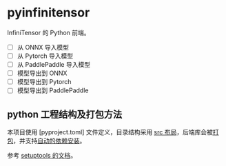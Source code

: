 ﻿# pyinfinitensor

InfiniTensor 的 Python 前端。

- [ ] 从 ONNX 导入模型
- [ ] 从 Pytorch 导入模型
- [ ] 从 PaddlePaddle 导入模型
- [ ] 模型导出到 ONNX
- [ ] 模型导出到 Pytorch
- [ ] 模型导出到 PaddlePaddle

## python 工程结构及打包方法

本项目使用 [pyproject.toml] 文件定义，目录结构采用 [src 布局](https://setuptools.pypa.io/en/latest/userguide/package_discovery.html#src-layout)，后端库会被[打包](https://setuptools.pypa.io/en/latest/userguide/datafiles.html#package-data)，并支持[自动的依赖安装](https://setuptools.pypa.io/en/latest/userguide/dependency_management.html#declaring-required-dependency)。

参考 [setuptools 的文档](https://setuptools.pypa.io/en/latest/userguide/index.html)。
